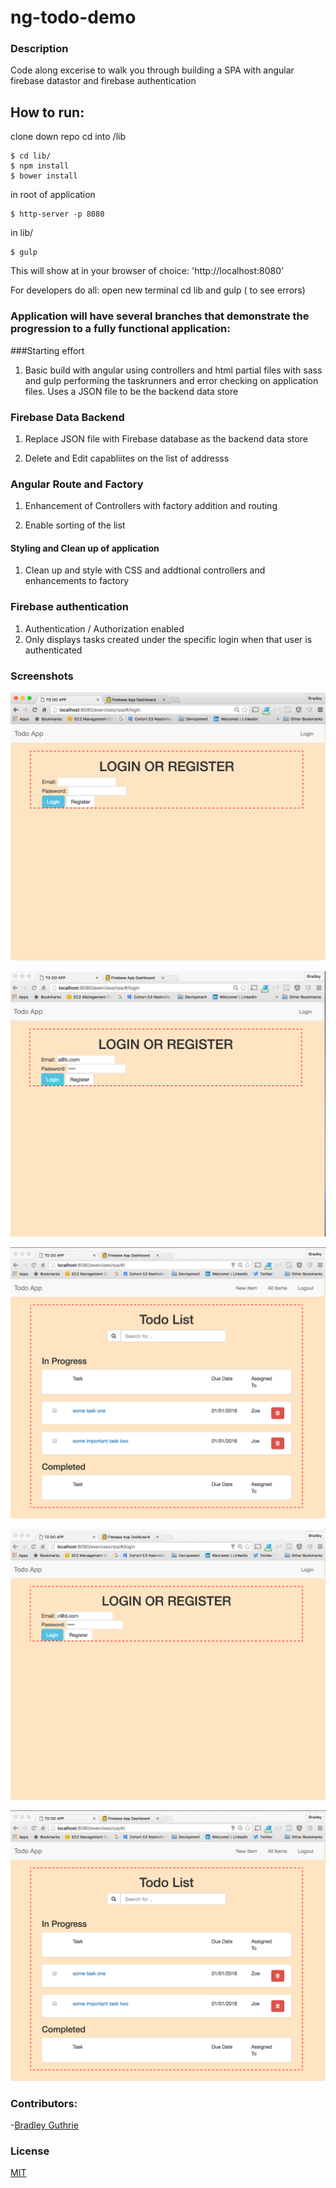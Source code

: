 # ng-todo-demo


### Description
Code along excerise to walk you through building a SPA with angular firebase datastor and firebase authentication

## How to run:
clone down repo
cd into /lib
```
$ cd lib/
$ npm install
$ bower install
```
in root of  application

```
$ http-server -p 8080
```
in lib/

```
$ gulp
```

This will show at in your browser of choice:
'http://localhost:8080'


For developers do all:   open new terminal cd lib and gulp ( to see errors)

### Application will have several branches that demonstrate the progression to a fully functional application:

###Starting effort
1. Basic build with angular using controllers and html partial files with sass and gulp performing the taskrunners and error checking on application files.  Uses a  JSON file to be the backend data store

### Firebase Data Backend
1. Replace JSON file with Firebase database as the backend data store

1. Delete and  Edit  capabliites  on  the list of addresss

### Angular Route and Factory
1. Enhancement of Controllers with factory addition and  routing

1. Enable sorting of the list

#### Styling and Clean up of application
1. Clean up and style with CSS and addtional controllers and  enhancements to factory


###  Firebase authentication
1. Authentication / Authorization enabled
1. Only displays tasks created under the specific login when that user is authenticated

### Screenshots
![Screenshot](/img/login.png)

![Screenshot](/img/user1.png)

![Screenshot](/img/todouser1.png)

![Screenshot](/img/user2.png)

![Screenshot](/img/todouser1.png)

### Contributors:
-[Bradley Guthrie](https://github.com/guthb)

### License
[MIT](LICENSE)